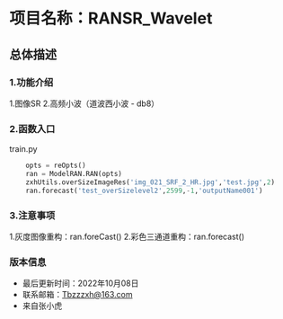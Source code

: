 # 项目名称：RANSR_Wavelet
##   总体描述 
### 1.功能介绍
1.图像SR
2.高频小波（道波西小波 - db8）
### 2.函数入口
train.py
```python
    opts = reOpts()
    ran = ModelRAN.RAN(opts)
    zxhUtils.overSizeImageRes('img_021_SRF_2_HR.jpg','test.jpg',2)
    ran.forecast('test_overSizelevel2',2599,-1,'outputName001')
```
### 3.注意事项
1.灰度图像重构：ran.foreCast()
2.彩色三通道重构：ran.forecast()
### 版本信息
- 最后更新时间：2022年10月08日
- 联系邮箱：Tbzzzxh@163.com
- 来自张小虎
